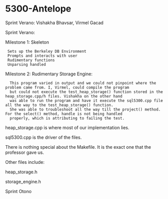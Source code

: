 # 5300-Antelope

Sprint Verano: Vishakha Bhavsar, Virmel Gacad

Sprint Verano:

  Milestone 1: Skeleton
  
     Sets up the Berkeley DB Environment
     Prompts and interacts with user
     Rudimentary functions
     Unparsing handled
     
  Milestone 2: Rudimentary Storage Engine:
    
      This program varied in output and we could not pinpoint where the problem came from. I, Virmel, could compile the program 
      but could not execute the test_heap_storage() function stored in the heap_storage.cpp/h files. Vishakha on the other hand 
      was able to run the program and have it execute the sql5300.cpp file all the way to the test_heap_storage() function.
      She was able to troubleshoot all the way till the project() method. For the select() method, handle is not being handled
      properly, which is attributing to failing the test.
      
 heap_storage.cpp is where most of our implementation lies.
 
 sql5300.cpp is the driver of the files.
 
 There is nothing special about the Makefile. It is the exact one that the professor gave us.
 
 Other files include:
 
 heap_storage.h
 
 storage_engine.h
 
 
 
 
Sprint Otono
    
